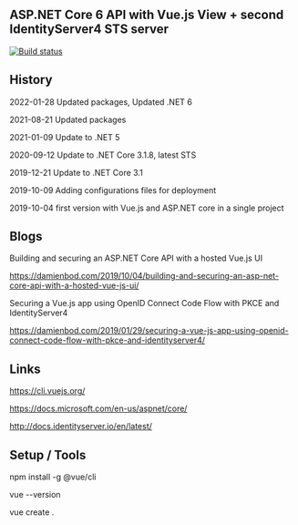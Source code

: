 ## ASP.NET Core 6 API with Vue.js View + second IdentityServer4 STS server

[![Build status](https://ci.appveyor.com/api/projects/status/lqiqgxxq929eghlb?svg=true)](https://ci.appveyor.com/project/damienbod/aspnetcoremvcvuejs)

## History

2022-01-28 Updated packages, Updated .NET 6

2021-08-21 Updated packages

2021-01-09 Update to .NET 5

2020-09-12 Update to .NET Core 3.1.8, latest STS

2019-12-21 Update to .NET Core 3.1

2019-10-09 Adding configurations files for deployment

2019-10-04 first version with Vue.js and ASP.NET core in a single project

## Blogs

Building and securing an ASP.NET Core API with a hosted Vue.js UI

https://damienbod.com/2019/10/04/building-and-securing-an-asp-net-core-api-with-a-hosted-vue-js-ui/

Securing a Vue.js app using OpenID Connect Code Flow with PKCE and IdentityServer4

https://damienbod.com/2019/01/29/securing-a-vue-js-app-using-openid-connect-code-flow-with-pkce-and-identityserver4/

## Links 

https://cli.vuejs.org/

https://docs.microsoft.com/en-us/aspnet/core/

http://docs.identityserver.io/en/latest/

## Setup / Tools

npm install -g @vue/cli

vue --version

vue create .



